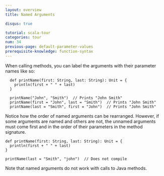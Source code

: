 ```yaml
---
layout: overview
title: Named Arguments

disqus: true

tutorial: scala-tour
categories: tour
num: 34
previous-page: default-parameter-values
prerequisite-knowledge: function-syntax
---
```


When calling methods, you can label the arguments with their parameter names like so:

```tut
  def printName(first: String, last: String): Unit = {
    println(first + " " + last)
  }

  printName("John", "Smith")  // Prints "John Smith"
  printName(first = "John", last = "Smith")  // Prints "John Smith"
  printName(last = "Smith", first = "John")  // Prints "John Smith"
```
Notice how the order of named arguments can be rearranged. However, if some arguments are named and others are not, the unnamed arguments must come first and in the order of their parameters in the method signature.

```
def printName(first: String, last: String): Unit = {
  println(first + " " + last)
}

printName(last = "Smith", "john")  // Does not compile
```

Note that named arguments do not work with calls to Java methods.
